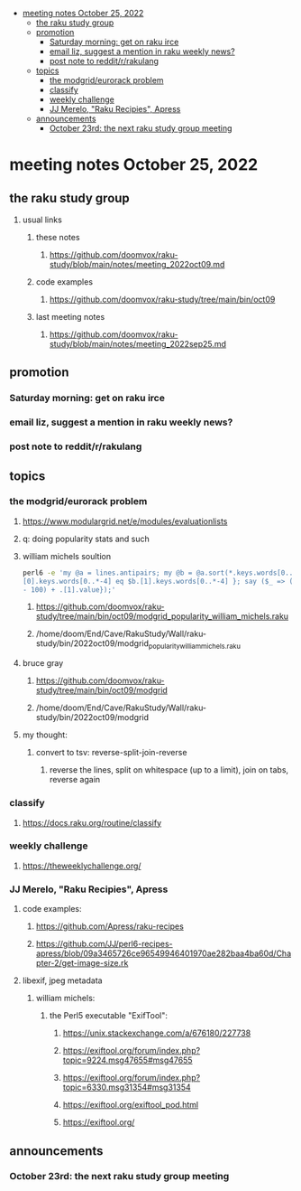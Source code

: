 - [meeting notes October 25, 2022](#org12e943b)
  - [the raku study group](#org38b7a28)
  - [promotion](#org3cf6085)
    - [Saturday morning: get on raku irce](#org256cace)
    - [email liz, suggest a mention in raku weekly news?](#orgf116e49)
    - [post note to reddit/r/rakulang](#org2a86df0)
  - [topics](#orgce0f10b)
    - [the modgrid/eurorack problem](#orga0f8411)
    - [classify](#orgd182067)
    - [weekly challenge](#org0cdd094)
    - [JJ Merelo, "Raku Recipies", Apress](#org5b12a5d)
  - [announcements](#org7fa96b7)
    - [October 23rd: the next raku study group meeting](#orgdcd1e53)


<a id="org12e943b"></a>

# meeting notes October 25, 2022


<a id="org38b7a28"></a>

## the raku study group

1.  usual links

    1.  these notes
    
        1.  <https://github.com/doomvox/raku-study/blob/main/notes/meeting_2022oct09.md>
    
    2.  code examples
    
        1.  <https://github.com/doomvox/raku-study/tree/main/bin/oct09>
    
    3.  last meeting notes
    
        1.  <https://github.com/doomvox/raku-study/blob/main/notes/meeting_2022sep25.md>


<a id="org3cf6085"></a>

## promotion


<a id="org256cace"></a>

### Saturday morning: get on raku irce


<a id="orgf116e49"></a>

### email liz, suggest a mention in raku weekly news?


<a id="org2a86df0"></a>

### post note to reddit/r/rakulang


<a id="orgce0f10b"></a>

## topics


<a id="orga0f8411"></a>

### the modgrid/eurorack problem

1.  <https://www.modulargrid.net/e/modules/evaluationlists>

2.  q: doing popularity stats and such

3.  william michels soultion

    ```sh
    perl6 -e 'my @a = lines.antipairs; my @b = @a.sort(*.keys.words[0..*-3]).rotor(2 => -1); my @c; do for @b -> $b { @c.push($b) if $b.
    [0].keys.words[0..*-4] eq $b.[1].keys.words[0..*-4] }; say ($_ => (.[0].value - 100) + .[1].value).antipairs for @c.sort( { (.[0].value
    - 100) + .[1].value});'
    ```
    
    1.  <https://github.com/doomvox/raku-study/tree/main/bin/oct09/modgrid_popularity_william_michels.raku>
    
    2.  /home/doom/End/Cave/RakuStudy/Wall/raku-study/bin/2022oct09/modgrid<sub>popularity</sub><sub>william</sub><sub>michels.raku</sub>

4.  bruce gray

    1.  <https://github.com/doomvox/raku-study/tree/main/bin/oct09/modgrid>
    
    2.  /home/doom/End/Cave/RakuStudy/Wall/raku-study/bin/2022oct09/modgrid

5.  my thought:

    1.  convert to tsv: reverse-split-join-reverse
    
        1.  reverse the lines, split on whitespace (up to a limit), join on tabs, reverse again


<a id="orgd182067"></a>

### classify

1.  <https://docs.raku.org/routine/classify>


<a id="org0cdd094"></a>

### weekly challenge

1.  <https://theweeklychallenge.org/>


<a id="org5b12a5d"></a>

### JJ Merelo, "Raku Recipies", Apress

1.  code examples:

    1.  <https://github.com/Apress/raku-recipes>
    
    2.  <https://github.com/JJ/perl6-recipes-apress/blob/09a3465726ce96549946401970ae282baa4ba60d/Chapter-2/get-image-size.rk>

2.  libexif, jpeg metadata

    1.  william michels:
    
        1.  the Perl5 executable "ExifTool":
        
            1.  <https://unix.stackexchange.com/a/676180/227738>
            
            2.  <https://exiftool.org/forum/index.php?topic=9224.msg47655#msg47655>
            
            3.  <https://exiftool.org/forum/index.php?topic=6330.msg31354#msg31354>
            
            4.  <https://exiftool.org/exiftool_pod.html>
            
            5.  <https://exiftool.org/>


<a id="org7fa96b7"></a>

## announcements


<a id="orgdcd1e53"></a>

### October 23rd: the next raku study group meeting
